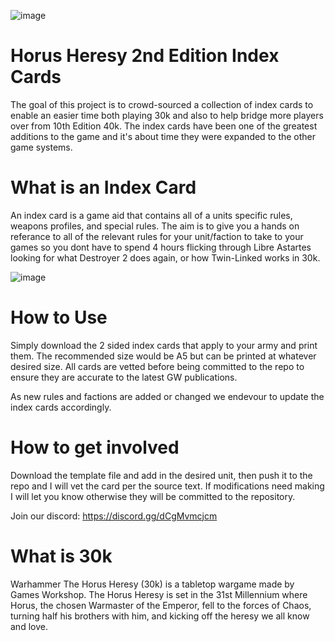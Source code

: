 ![image](https://github.com/RagHLTJMD/Horus-Heresy-Game-Aid---Index-Cards/assets/43555809/577a4e4e-9c69-44db-a614-d560402da9c2)
# Horus Heresy 2nd Edition Index Cards
The goal of this project is to crowd-sourced a collection of index cards to enable an easier time both playing 30k and also to help bridge more players over from 10th Edition 40k. The index cards have been one of the greatest additions to the game and it's about time they were expanded to the other game systems.

# What is an Index Card
An index card is a game aid that contains all of a units specific rules, weapons profiles, and special rules. The aim is to give you a hands on referance to all of the relevant rules for your unit/faction to take to your games so you dont have to spend 4 hours flicking through Libre Astartes looking for what Destroyer 2 does again, or how Twin-Linked works in 30k. 

![image](https://github.com/RagHLTJMD/Horus-Heresy-Game-Aid---Index-Cards/assets/43555809/8cdc3a36-ad50-4566-a2a9-c96f91d3db4e)

# How to Use
Simply download the 2 sided index cards that apply to your army and print them. The recommended size would be A5 but can be printed at whatever desired size.
All cards are vetted before being committed to the repo to ensure they are accurate to the latest GW publications. 

As new rules and factions are added or changed we endevour to update the index cards accordingly. 

# How to get involved
Download the template file and add in the desired unit, then push it to the repo and I will vet the card per the source text. If modifications need making I will let you know otherwise they will be committed to the repository. 

Join our discord: https://discord.gg/dCgMvmcjcm

# What is 30k
Warhammer The Horus Heresy (30k) is a tabletop wargame made by Games Workshop. The Horus Heresy is set in the 31st Millennium where Horus, the chosen Warmaster of the Emperor, fell to the forces of Chaos, turning half his brothers with him, and kicking off the heresy we all know and love.


